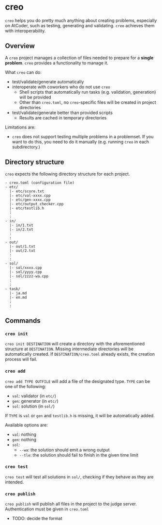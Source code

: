# creo

`creo` helps you do pretty much anything about creating problems, especially on AtCoder, such as testing, generating and validating. `creo` achieves them with interoperability.

## Overview
A `creo` project manages a collection of files needed to prepare for a **single problem**. `creo` provides a functionality to manage it.

What `creo` can do:
- test/validate/generate automatically
- interoperate with coworkers who do not use `creo`
  - Shell scripts that automatically run tasks (e.g. validation, generation) will be provided
  - Other than `creo.toml`, no `creo`-specific files will be created in project directories
- test/validate/generate better than provided scripts
  - Results are cached in temporary directories
  

Limitations are:
- `creo` does not support testing multiple problems in a problemset. If you want to do this, you need to do it manually (e.g. running `creo` in each subdirectory.)

## Directory structure
`creo` expects the following directory structure for each project.

```
- creo.toml (configuration file)
- etc/
  |- etc/score.txt
  |- etc/val-xxxx.cpp
  |- etc/gen-xxxx.cpp
  |- etc/output_checker.cpp
  |- etc/testlib.h
  :
  :
- in/
  |- in/1.txt
  |- in/2.txt
  :
  :
- out/
  |- out/1.txt
  |- out/2.txt
  :
  :
- sol/
  |- sol/xxxx.cpp
  |- sol/yyyy.cpp
  |- sol/zzzz-wa.cpp
  :
  :
- task/
  |- ja.md
  |- en.md
  :
  :
```

## Commands
### `creo init`
`creo init DESTINATION` will create a directory with the aforementioned structure at `DESTINATION`. Missing intermediate directories will be automatically created.
If `DESTINATION/creo.toml` already exists, the creation process will fail.

### `creo add`
`creo add TYPE OUTFILE` will add a file of the designated type.
`TYPE` can be one of the following:
- `val`: validator (in `etc/`)
- `gen`: generator (in `etc/`)
- `sol`: solution (in `sol/`)

If `TYPE` is `val` or `gen` and `testlib.h` is missing, it will be automatically added.

Available options are:
- `val`: nothing
- `gen`: nothing
- `sol`:
  - `--wa`: the solution should emit a wrong output 
  - `--tle`: the solution should fail to finish in the given time limit 

### `creo test`
`creo test` will test all solutions in `sol/`, checking if they behave as they are intended.

### `creo publish`
`creo publish` will publish all files in the project to the judge server.
Authentication must be given in `creo.toml`
- TODO: decide the format
